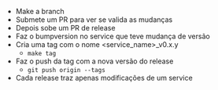 - Make a branch
- Submete um PR para ver se valida as mudanças
- Depois sobe um PR de release
- Faz o bumpversion no service que teve mudança de versão
- Cria uma tag com o nome <service_name>_v0.x.y
    - `make tag`
- Faz o push da tag com a nova versão do release
    - `git push origin --tags`
- Cada release traz apenas modificações de um service